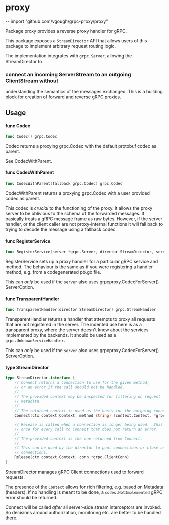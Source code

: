 # proxy
--
    import "github.com/vgough/grpc-proxy/proxy"

Package proxy provides a reverse proxy handler for gRPC.

This package exposes a `StreamDirector` API that allows users of this package to
implement arbitrary request routing logic.

The implementation integrates with `grpc.Server`, allowing the StreamDirector to
### connect an incoming ServerStream to an outgoing ClientStream without
understanding the semantics of the messages exchanged. This is a building block
for creation of forward and reverse gRPC proxies.

## Usage

#### func  Codec

```go
func Codec() grpc.Codec
```
Codec returns a proxying grpc.Codec with the default protobuf codec as parent.

See CodecWithParent.

#### func  CodecWithParent

```go
func CodecWithParent(fallback grpc.Codec) grpc.Codec
```
CodecWithParent returns a proxying grpc.Codec with a user provided codec as
parent.

This codec is *crucial* to the functioning of the proxy. It allows the proxy
server to be oblivious to the schema of the forwarded messages. It basically
treats a gRPC message frame as raw bytes. However, if the server handler, or the
client caller are not proxy-internal functions it will fall back to trying to
decode the message using a fallback codec.

#### func  RegisterService

```go
func RegisterService(server *grpc.Server, director StreamDirector, serviceName string, methodNames ...string)
```
RegisterService sets up a proxy handler for a particular gRPC service and
method. The behaviour is the same as if you were registering a handler method,
e.g. from a codegenerated pb.go file.

This can *only* be used if the `server` also uses grpcproxy.CodecForServer()
ServerOption.

#### func  TransparentHandler

```go
func TransparentHandler(director StreamDirector) grpc.StreamHandler
```
TransparentHandler returns a handler that attempts to proxy all requests that
are not registered in the server. The indented use here is as a transparent
proxy, where the server doesn't know about the services implemented by the
backends. It should be used as a `grpc.UnknownServiceHandler`.

This can *only* be used if the `server` also uses grpcproxy.CodecForServer()
ServerOption.

#### type StreamDirector

```go
type StreamDirector interface {
	// Connect returns a connection to use for the given method,
	// or an error if the call should not be handled.
	//
	// The provided context may be inspected for filtering on request
	// metadata.
	//
	// The returned context is used as the basis for the outgoing connection.
	Connect(ctx context.Context, method string) (context.Context, *grpc.ClientConn, error)

	// Release is called when a connection is longer being used.  This is called
	// once for every call to Connect that does not return an error.
	//
	// The provided context is the one returned from Connect.
	//
	// This can be used by the director to pool connections or close unused
	// connections.
	Release(ctx context.Context, conn *grpc.ClientConn)
}
```

StreamDirector manages gRPC Client connections used to forward requests.

The presence of the `Context` allows for rich filtering, e.g. based on Metadata
(headers). If no handling is meant to be done, a `codes.NotImplemented` gRPC
error should be returned.

Connect will be called *after* all server-side stream interceptors are invoked.
So decisions around authorization, monitoring etc. are better to be handled
there.
